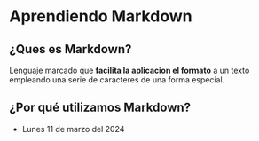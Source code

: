 # Aprendiendo Markdown
## ¿Ques es Markdown?
Lenguaje marcado que **facilita la aplicacion el formato** a un texto empleando una serie de caracteres de una forma especial.

## ¿Por qué utilizamos Markdown?
- Lunes 11 de marzo del 2024
